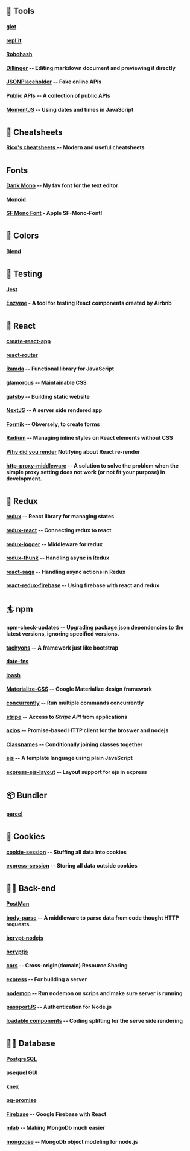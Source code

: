 
## 🍺 Tools
#### [glot](https://glot.io/)
#### [repl.it](https://repl.it/)
#### [Robohash](https://robohash.org/)
#### [Dillinger](https://dillinger.io/) -- Editing markdown document and previewing it directly
#### [JSONPlaceholder](https://jsonplaceholder.typicode.com/) -- Fake online APIs
#### [Public APIs](https://public-apis.xyz/category/text-analysis) -- A collection of public APIs
#### [MomentJS](https://momentjs.com/) -- Using dates and times in JavaScript
#
## 💆 Cheatsheets
#### [Rico's cheatsheets ](https://devhints.io/) -- Modern and useful cheatsheets
#
## Fonts
#### [Dank Mono](https://dank.sh/) -- My fav font for the text editor
#### [Monoid](https://larsenwork.com/monoid/)
#### [SF Mono Font](https://github.com/ZulwiyozaPutra/SF-Mono-Font) - Apple SF-Mono-Font!
#
## 🐠 Colors
#### [Blend](http://colinkeany.com/blend/)
#
## 🍄 Testing
#### [Jest](https://jestjs.io/)
#### [Enzyme](https://airbnb.io/enzyme/) - A tool for testing React components created by Airbnb
#
## 🔰 React
#### [create-react-app](/https://www.npmjs.com/package/create-react-app/)
#### [react-router](https://reacttraining.com/react-router/)
#### [Ramda](https://ramdajs.com/) -- Functional library for JavaScript
#### [glamorous](https://glamorous.rocks/) -- Maintainable CSS
#### [gatsby](https://www.gatsbyjs.org/) -- Building static website
#### [NextJS](https://nextjs.org/) -- A server side rendered app
#### [Formik](https://jaredpalmer.com/formik) -- Obversely, to create forms
#### [Radium](https://formidable.com/open-source/radium/) -- Managing inline styles on React elements without CSS
#### [Why did you render](https://github.com/welldone-software/why-did-you-render) Notifying about React re-render
#### [http-proxy-middleware](https://www.npmjs.com/package/http-proxy-middleware) -- A solution to solve the problem when the simple proxy setting does not work (or not fit your purpose) in development.
#
## 🏈 Redux
#### [redux](https://www.npmjs.com/package/redux) -- React library for managing states
#### [redux-react](https://www.npmjs.com/package/react-redux) -- Connecting redux to react
#### [redux-logger](https://www.npmjs.com/package/redux-logger) -- Middleware for redux
#### [redux-thunk](https://www.npmjs.com/package/redux-thunk) -- Handling async in Redux
#### [react-saga](https://redux-saga.js.org/) -- Handling async actions in Redux
#### [react-redux-firebase](http://react-redux-firebase.com/) -- Using firebase with react and redux
#
## 🏄 npm
#### [npm-check-updates](https://www.getpostman.com/) -- Upgrading package.json dependencies to the latest versions, ignoring specified versions.
#### [tachyons](/https://www.npmjs.com/package/create-react-app/) -- A framework just like bootstrap
#### [date-fns](https://date-fns.org/)
#### [loash](https://lodash.com/)
#### [Materialize-CSS](https://materializecss.com/getting-started.html) -- Google Materialize design framework
#### [concurrently](https://www.npmjs.com/package/concurrently) -- Run multiple commands concurrently
#### [stripe](https://www.npmjs.com/package/stripe) -- Access to *Stripe API* from applications
#### [axios](https://www.npmjs.com/package/axios) -- Promise-based HTTP client for the broswer and nodejs
#### [Classnames](https://www.npmjs.com/package/classnames) -- Conditionally joining classes together
#### [ejs](https://www.ejs.co/#promo) -- A template language using plain JavaScript
#### [express-ejs-layout](https://www.npmjs.com/package/express-ejs-layouts) -- Layout support for ejs in express
#
## 📦 Bundler
#### [parcel](https://parceljs.org/)
#
## 🍪 Cookies
#### [cookie-session](https://www.npmjs.com/package/cookie-session) -- Stuffing all data into cookies
#### [express-session](https://www.npmjs.com/package/express-session) -- Storing all data outside cookies
#
## 🕵️‍♀️ Back-end
#### [PostMan](https://www.getpostman.com/)
#### [body-parse](https://www.npmjs.com/package/body-parser) -- A middleware to parse data from code thought HTTP requests.
#### [bcrypt-nodejs](https://www.npmjs.com/package/bcrypt-nodejs)
#### [bcryptjs](https://www.npmjs.com/package/bcryptjs)
#### [cors](https://www.npmjs.com/package/cors) -- Cross-origin(domain) Resource Sharing
#### [express](https://expressjs.com/) -- For building a server
#### [nodemon](https://www.npmjs.com/package/nodemon) -- Run nodemon on scrips and make sure server is running
#### [passportJS](http://www.passportjs.org/) -- Authentication for Node.js
#### [loadable components](https://www.smooth-code.com/open-source/loadable-components/docs/getting-started/) -- Coding splitting for the serve side rendering 
#
## 👩‍💻 Database
#### [PostgreSQL](https://www.postgresql.org/)
#### [psequel GUI](http://www.psequel.com/)
#### [knex](https://knexjs.org/#Builder-where)
#### [pg-promise](https://github.com/vitaly-t/pg-promise)
#### [Firebase](https://www.npmjs.com/package/firebase) -- Google Firebase with React
#### [mlab](https://mlab.com/) -- Making MongoDb much easier 
#### [mongoose](https://mongoosejs.com/) -- MongoDb object modeling for node.js